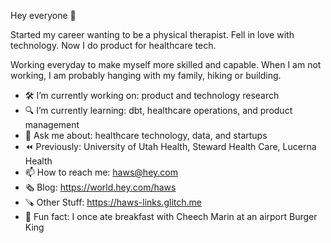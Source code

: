 Hey everyone 👋

Started my career wanting to be a physical therapist. Fell in love with technology. Now I do product for healthcare tech. 

Working everyday to make myself more skilled and capable. When I am not working, I am probably hanging with my family, hiking or building.

- 🛠 I’m currently working on: product and technology research
- 🔍 I’m currently learning: dbt, healthcare operations, and product management
- 💬 Ask me about: healthcare technology, data, and startups
- ⏪ Previously: University of Utah Health, Steward Health Care, Lucerna Health
- 📫 How to reach me: haws@hey.com
- 🗞️ Blog: https://world.hey.com/haws
- 🪚 Other Stuff: https://haws-links.glitch.me
- 🍔 Fun fact: I once ate breakfast with Cheech Marin at an airport Burger King
